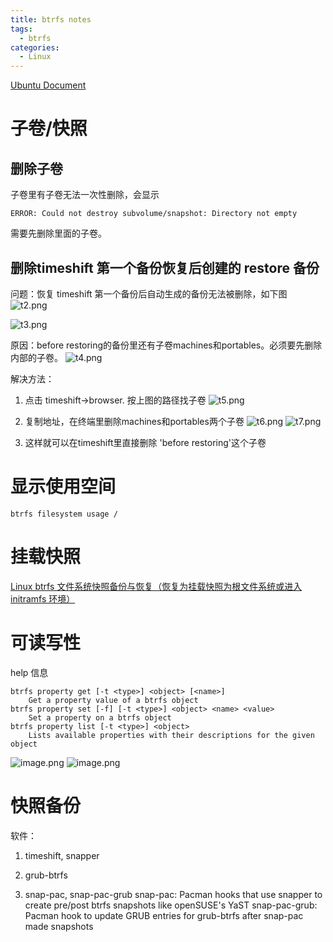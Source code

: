 ```yaml
---
title: btrfs notes
tags:
  - btrfs
categories:
  - Linux
---
```

[Ubuntu Document](https://help.ubuntu.com/community/btrfs)
# 子卷/快照
## 删除子卷
子卷里有子卷无法一次性删除，会显示
```shell
ERROR: Could not destroy subvolume/snapshot: Directory not empty
```
需要先删除里面的子卷。
## 删除timeshift 第一个备份恢复后创建的 restore 备份

问题：恢复 timeshift 第一个备份后自动生成的备份无法被删除，如下图
![t2.png](https://illyber-images.oss-cn-chengdu.aliyuncs.com/t2.png)

![t3.png](https://illyber-images.oss-cn-chengdu.aliyuncs.com/t3.png)


原因：before restoring的备份里还有子卷machines和portables。必须要先删除内部的子卷。
![t4.png](https://illyber-images.oss-cn-chengdu.aliyuncs.com/t4.png)

解决方法：
1. 点击 timeshift->browser. 按上图的路径找子卷
![t5.png](https://illyber-images.oss-cn-chengdu.aliyuncs.com/t5.png)

2. 复制地址，在终端里删除machines和portables两个子卷
![t6.png](https://illyber-images.oss-cn-chengdu.aliyuncs.com/t6.png)
![t7.png](https://illyber-images.oss-cn-chengdu.aliyuncs.com/t7.png)

3. 这样就可以在timeshift里直接删除 'before restoring'这个子卷

# 显示使用空间
```shell
btrfs filesystem usage /
```
# 挂载快照
[Linux btrfs 文件系统快照备份与恢复（恢复为挂载快照为根文件系统或进入 initramfs 环境）](https://www.learndiary.com/2021/11/btrfs-snapshot-restore/)

# 可读写性
help 信息
```shell
btrfs property get [-t <type>] <object> [<name>]
    Get a property value of a btrfs object
btrfs property set [-f] [-t <type>] <object> <name> <value>
    Set a property on a btrfs object
btrfs property list [-t <type>] <object>
    Lists available properties with their descriptions for the given object
```
![image.png](https://illyber-images.oss-cn-chengdu.aliyuncs.com/202311221559934.png)
![image.png](https://illyber-images.oss-cn-chengdu.aliyuncs.com/202311221602960.png)

# 快照备份
软件：
1. timeshift, snapper
2. grub-btrfs

3. snap-pac, snap-pac-grub
snap-pac: Pacman hooks that use snapper to create pre/post btrfs snapshots like openSUSE's YaST
snap-pac-grub: Pacman hook to update GRUB entries for grub-btrfs after snap-pac made snapshots